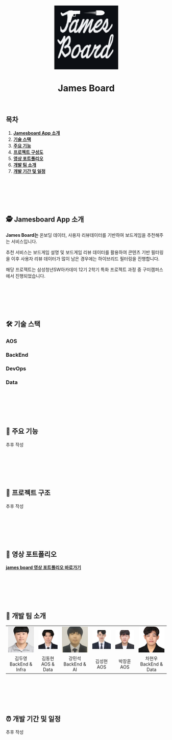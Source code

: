 <div align="center">
  <br/>
  <img src="./readme_asserts/jamesboard_logo.png" alt="jamesboard" width="200px" height="200px" />
  <h1> James Board</h1>
  <br/>
</div>

## 목차

1. [**Jamesboard App 소개**](#1)
1. [**기술 스택**](#2)
1. [**주요 기능**](#3)
1. [**프로젝트 구성도**](#4)
1. [**영상 포트폴리오**](#5)
1. [**개발 팀 소개**](#6)
1. [**개발 기간 및 일정**](#7)

<br/><br/>

<div id="1"></div>

<br/><br/>

## 🕵️ Jamesboard App 소개

**James Board는** 온보딩 데이터, 사용자 리뷰데이터를 기반하여 보드게임을 추천해주는 서비스입니다.

추천 서비스는 보드게임 설명 및 보드게임 리뷰 데이터를 활용하여 콘텐츠 기반 필터링을 이후 사용자 리뷰 데이터가 많이 남은 경우에는 하이브리드 필터링을 진행합니다.

해당 프로젝트는 삼성청년SW아카데미 12기 2학기 특화 프로젝트 과정 중 구미캠퍼스에서 진행되었습니다.

<br/><br/>

<div id="2"></div>

<br/><br/>

## 🛠 기술 스택

### **AOS**

### **BackEnd**

### **DevOps**

### **Data**

<br/><br/>

<div id="3"></div>

<br/><br/>

## 📌 주요 기능

추후 작성

<br/><br/>

<div id="4"></div>

<br/><br/>

## 📁 프로젝트 구조

추후 작성

<br/><br/>

<div id="5"></div>

<br/><br/>

## 🎥 영상 포트폴리오

[**james board 영상 포트폴리오 바로가기**](https://youtu.be/LIxzq0-G3Dk)

<br/><br/>

<div id="6"></div>

<br/><br/>

## 🏅 개발 팀 소개

<table>
  <tr>
    <td align="center" width="150px">
      <img src="./readme_asserts/d205_kdy.png" alt="김두영 프로필" />  
    </td>
    <td align="center" width="150px">
      <img src="./readme_asserts/d205_kdh.png" alt="김동현 프로필" />
    </td>
    <td align="center" width="150px">
      <img src="./readme_asserts/d205_kms.png" alt="강민석 프로필" />  
    </td>
    <td align="center" width="150px">
      <img src="./readme_asserts/d205_ksh.png" alt="김성현 프로필" />  
    </td>
    <td align="center" width="150px">
      <img src="./readme_asserts/d205_pjh.png" alt="박장훈 프로필" />  
    </td>
    <td align="center" width="150px">
      <img src="./readme_asserts/d205_chw.png" alt="차현우 프로필" />  
    </td>
  </tr>
  <tr>
    <td align="center">
        김두영<br />BackEnd & Infra
    </td>
    <td align="center">
        김동현<br />AOS & Data
    </td>
    <td align="center">
        강민석<br />BackEnd & AI
    </td>
    <td align="center">
        김성현<br />AOS
    </td>
    <td align="center">
        박장훈<br />AOS
    </td>
    <td align="center">
        차현우<br />BackEnd & Data
    </td>
  </tr>
</table>

<br/><br/>

<div id="7"></div>

<br/><br/>

## ⏰ 개발 기간 및 일정

추후 작성

<br/><br/>
